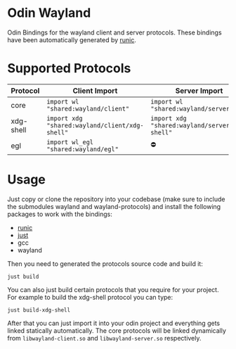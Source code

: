 # Odin Wayland

Odin Bindings for the wayland client and server protocols. These bindings have been automatically generated by [runic](https://github.com/Samudevv/runic).

# Supported Protocols

| Protocol  | Client Import                                  | Server Import                                  |
| --------  | ---------------------------------------------- | ---------------------------------------------- |
| core      | `import wl "shared:wayland/client"`            | `import wl "shared:wayland/server"`            |
| xdg-shell | `import xdg "shared:wayland/client/xdg-shell"` | `import xdg "shared:wayland/server/xdg-shell"` |
| egl       | `import wl_egl "shared:wayland/egl"`           |                       ⛔                       |

# Usage

Just copy or clone the repository into your codebase (make sure to include the submodules wayland and wayland-protocols) and install the following packages to work with the bindings:

+ [runic](https://github.com/Samudevv/runic)
+ [just](https://just.systems)
+ gcc
+ wayland

Then you need to generated the protocols source code and build it:

```console
just build
```

You can also just build certain protocols that you require for your project. For example to build the xdg-shell protocol you can type:

```console
just build-xdg-shell
```

After that you can just import it into your odin project and everything gets linked statically automatically. The core protocols will be linked dynamically from `libwayland-client.so` and `libwayland-server.so` respectively.
